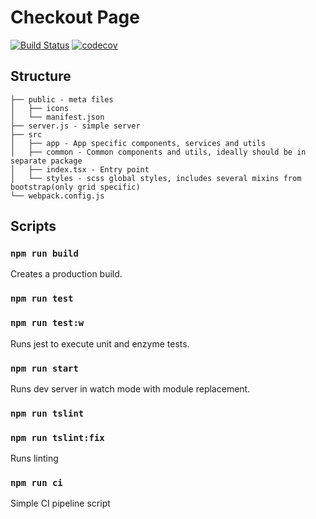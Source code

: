 
# Checkout Page
[![Build Status](https://travis-ci.org/AkhmedovValikhan/ma-co.svg?branch=master)](https://travis-ci.org/AkhmedovValikhan/ma-co)
[![codecov](https://codecov.io/gh/AkhmedovValikhan/ma-co/branch/master/graph/badge.svg)](https://codecov.io/gh/AkhmedovValikhan/ma-co)

## Structure
```
├── public - meta files
│   ├── icons
│   └── manifest.json
├── server.js - simple server
├── src
│   ├── app - App specific components, services and utils
│   ├── common - Common components and utils, ideally should be in separate package
│   ├── index.tsx - Entry point
│   └── styles - scss global styles, includes several mixins from bootstrap(only grid specific)
└── webpack.config.js
```
## Scripts

### `npm run build`

Creates a production build.

### `npm run test`
### `npm run test:w`

Runs jest to execute unit and enzyme tests.

### `npm run start`

Runs dev server in watch mode with module replacement.


### `npm run tslint`
### `npm run tslint:fix`

Runs linting

### `npm run ci`
Simple CI pipeline script
